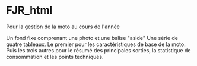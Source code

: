 # FJR_html
Pour la gestion de la moto au cours de l'année

Un fond fixe comprenant une photo et une balise "aside"
Une série de quatre tableaux. Le premier pour les caractéristiques de base de la moto. Puis les trois autres pour le résumé des principales sorties, la statistique de consommation et les points techniques.
